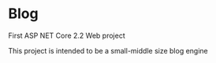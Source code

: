 # Blog
First ASP NET Core 2.2 Web project

This project is intended to be a small-middle size blog engine
